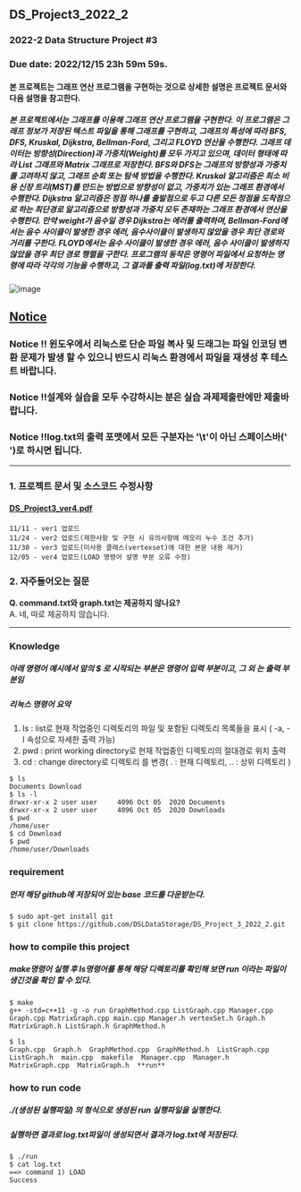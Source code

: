 ## DS_Project3_2022_2
### 2022-2 Data Structure Project #3

### Due date: 2022/12/15 23h 59m 59s.

#### 본 프로젝트는 그래프 연산 프로그램을 구현하는 것으로 상세한 설명은 프로젝트 문서와 다음 설명을 참고한다.
##### 본 프로젝트에서는 그래프를 이용해 그래프 연산 프로그램을 구현한다. 이 프로그램은 그래프 정보가 저장된 텍스트 파일을 통해 그래프를 구현하고, 그래프의 특성에 따라 BFS, DFS, Kruskal, Dijkstra, Bellman-Ford, 그리고 FLOYD 연산을 수행한다. 그래프 데이터는 방향성(Direction)과 가중치(Weight)를 모두 가지고 있으며, 데이터 형태에 따라 List 그래프와 Matrix 그래프로 저장한다. BFS와 DFS는 그래프의 방향성과 가중치를 고려하지 않고, 그래프 순회 또는 탐색 방법을 수행한다. Kruskal 알고리즘은 최소 비용 신장 트리(MST)를 만드는 방법으로 방향성이 없고, 가중치가 있는 그래프 환경에서 수행한다. Dijkstra 알고리즘은 정점 하나를 출발점으로 두고 다른 모든 정점을 도착점으로 하는 최단경로 알고리즘으로 방향성과 가중치 모두 존재하는 그래프 환경에서 연산을 수행한다. 만약 weight가 음수일 경우 Dijkstra는 에러를 출력하며, Bellman-Ford에서는 음수 사이클이 발생한 경우 에러, 음수사이클이 발생하지 않았을 경우 최단 경로와 거리를 구한다. FLOYD에서는 음수 사이클이 발생한 경우 에러, 음수 사이클이 발생하지 않았을 경우 최단 경로 행렬을 구한다. 프로그램의 동작은 명령어 파일에서 요청하는 명령에 따라 각각의 기능을 수행하고, 그 결과를 출력 파일(log.txt)에 저장한다.

![image](https://user-images.githubusercontent.com/50433145/201257617-cbbc91f5-2788-43c5-acb9-10e2aeab089e.png)

## <u>**Notice**</u>
### Notice !! 윈도우에서 리눅스로 단순 파일 복사 및 드래그는 파일 인코딩 변환 문제가 발생 할 수 있으니 반드시 리눅스 환경에서 파일을 재생성 후 테스트 바랍니다.
### Notice !!설계와 실습을 모두 수강하시는 분은 실습 과제제출란에만 제출바랍니다.
### Notice !!log.txt의 출력 포맷에서 모든 구분자는 '\t'이 아닌 스페이스바(' ')로 하시면 됩니다.
--------------------------




### 1. 프로젝트 문서 및 소스코드 수정사항

#### [DS_Project3_ver4.pdf](https://github.com/DSLDataStorage/DS_Project_3_2022_2/files/10150069/DS_Project3_ver4.pdf)





```
11/11 - ver1 업로드
11/24 - ver2 업로드(제한사항 및 구현 시 유의사항에 메모리 누수 조건 추가)
11/30 - ver3 업로드(미사용 클래스(vertexset)에 대한 본문 내용 제거)
12/05 - ver4 업로드(LOAD 명령어 설명 부분 오류 수정)
```

### 2. 자주들어오는 질문 

**Q. command.txt와 graph.txt는 제공하지 않나요?**  
A. 네, 따로 제공하지 않습니다.

--------------------------
### Knowledge 
##### 아래 명령어 예시에서 앞의 $ 로 시작되는 부분은 명령어 입력 부분이고, 그 외 는 출력 부분임
##### 리눅스 명령어 요약
1. ls  :  list로 현재 작업중인 디렉토리의 파일 및 포함된 디렉토리 목록들을 표시 ( -a, -l 속성으로 자세한 출력 가능)
2. pwd  :  print working directory로 현재 작업중인 디렉토리의 절대경로 위치 출력
3. cd  : change directory로 디렉토리 를 변경( . : 현재 디렉토리, .. : 상위 디렉토리 ) 
```
$ ls
Documents Download
$ ls -l
drwxr-xr-x 2 user user     4096 Oct 05  2020 Documents
drwxr-xr-x 2 user user     4096 Oct 05  2020 Downloads
$ pwd
/home/user
$ cd Download
$ pwd
/home/user/Downloads
```

### requirement
##### 먼저 해당 github에 저장되어 있는 base 코드를 다운받는다.
```
$ sudo apt-get install git
$ git clone https://github.com/DSLDataStorage/DS_Project_3_2022_2.git
```

### how to compile this project
##### make명령어 실행 후 ls명령어를 통해 해당 디렉토리를 확인해 보면 run 이라는 파일이 생긴것을 확인 할 수 있다. 
```
$ make
g++ -std=c++11 -g -o run GraphMethod.cpp ListGraph.cpp Manager.cpp Graph.cpp MatrixGraph.cpp main.cpp Manager.h vertexSet.h Graph.h MatrixGraph.h ListGraph.h GraphMethod.h

$ ls
Graph.cpp  Graph.h  GraphMethod.cpp  GraphMethod.h  ListGraph.cpp  ListGraph.h  main.cpp  makefile  Manager.cpp  Manager.h  MatrixGraph.cpp  MatrixGraph.h  **run**
```
### how to run code
##### ./(생성된 실행파일) 의 형식으로 생성된 run 실행파일을 실행한다.
##### 실행하면 결과로 log.txt파일이 생성되면서 결과가 log.txt에 저장된다. 
```
$ ./run
$ cat log.txt
==> command 1) LOAD
Success
```
